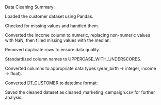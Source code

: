 Data Cleaning Summary:

Loaded the customer dataset using Pandas.

Checked for missing values and handled them.

Converted the income column to numeric, replacing non-numeric values with NaN, then filled missing values with the median.

Removed duplicate rows to ensure data quality.

Standardized column names to UPPERCASE_WITH_UNDERSCORES.

Converted columns to appropriate data types (year_birth → integer, income → float).

Converted DT_CUSTOMER to datetime format:

Saved the cleaned dataset as cleaned_marketing_campaign.csv for further analysis.
